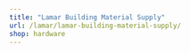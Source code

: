 ```yaml
---
title: "Lamar Building Material Supply"
url: /lamar/lamar-building-material-supply/
shop: hardware
---
```

